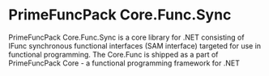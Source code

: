 # PrimeFuncPack Core.Func.Sync

PrimeFuncPack Core.Func.Sync is a core library for .NET consisting of IFunc synchronous functional interfaces (SAM interface) targeted for use in functional programming.
The Core.Func is shipped as a part of PrimeFuncPack Core - a functional programming framework for .NET

